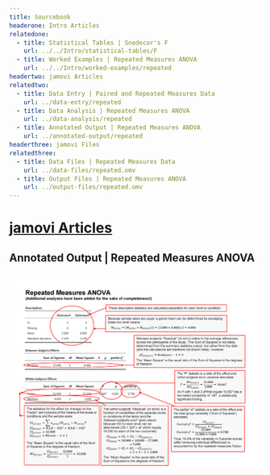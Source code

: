 ```yaml
---
title: Sourcebook
headerone: Intro Articles
relatedone:
  - title: Statistical Tables | Snedecor's F
    url: ../../Intro/statistical-tables/F
  - title: Worked Examples | Repeated Measures ANOVA
    url: ../../Intro/worked-examples/repeated
headertwo: jamovi Articles
relatedtwo:
  - title: Data Entry | Paired and Repeated Measures Data
    url: ../data-entry/repeated
  - title: Data Analysis | Repeated Measures ANOVA
    url: ../data-analysis/repeated
  - title: Annotated Output | Repeated Measures ANOVA
    url: ../annotated-output/repeated
headerthree: jamovi Files
relatedthree:
  - title: Data Files | Repeated Measures Data
    url: ../data-files/repeated.omv
  - title: Output Files | Repeated Measures ANOVA
    url: ../output-files/repeated.omv
---
```


# [jamovi Articles](../index.md)

## Annotated Output | Repeated Measures ANOVA

<p align="center"><kbd><img src="repeated.png"></kbd></p>
